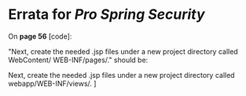 # Errata for *Pro Spring Security*

On **page 56** [code]:
 
"Next, create the needed .jsp files under a new project directory called WebContent/ WEB-INF/pages/." should be:

Next, create the needed .jsp files under a new project directory called webapp/WEB-INF/views/.
]


